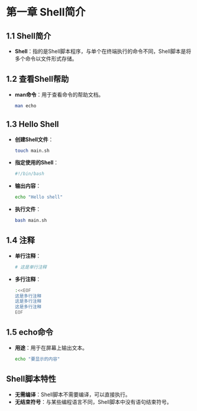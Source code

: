 # 第一章 Shell简介

## 1.1 Shell简介
- **Shell**：指的是Shell脚本程序，与单个在终端执行的命令不同，Shell脚本是将多个命令以文件形式存储。

## 1.2 查看Shell帮助
- **man命令**：用于查看命令的帮助文档。
  ```bash
  man echo
  ```

## 1.3 Hello Shell
- **创建Shell文件**：
  ```bash
  touch main.sh
  ```
- **指定使用的Shell**：
  ```bash
  #!/bin/bash
  ```
- **输出内容**：
  ```bash
  echo "Hello shell"
  ```
- **执行文件**：
  ```bash
  bash main.sh
  ```

## 1.4 注释
- **单行注释**：
  ```bash
  # 这是单行注释
  ```
- **多行注释**：
  ```bash
  :<<EOF
  这是多行注释
  这是多行注释
  这是多行注释
  EOF
  ```

## 1.5 echo命令
- **用途**：用于在屏幕上输出文本。
  ```bash
  echo "要显示的内容"
  ```

## Shell脚本特性
- **无需编译**：Shell脚本不需要编译，可以直接执行。
- **无结束符号**：与某些编程语言不同，Shell脚本中没有语句结束符号。

